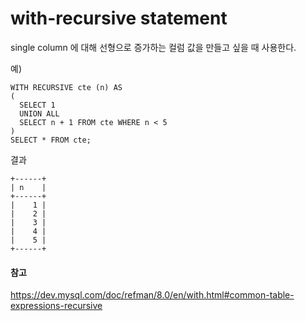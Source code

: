 # with-recursive statement

single column 에 대해 선형으로 증가하는 컬럼 값을 만들고 싶을 때 사용한다.

예)
```
WITH RECURSIVE cte (n) AS
(
  SELECT 1
  UNION ALL
  SELECT n + 1 FROM cte WHERE n < 5
)
SELECT * FROM cte;
```

결과
```
+------+
| n    |
+------+
|    1 |
|    2 |
|    3 |
|    4 |
|    5 |
+------+
```

#### 참고
https://dev.mysql.com/doc/refman/8.0/en/with.html#common-table-expressions-recursive
